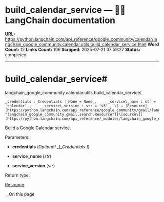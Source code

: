 # build_calendar_service — 🦜🔗 LangChain  documentation

**URL:** https://python.langchain.com/api_reference/google_community/calendar/langchain_google_community.calendar.utils.build_calendar_service.html
**Word Count:** 12
**Links Count:** 106
**Scraped:** 2025-07-21 07:59:27
**Status:** completed

---

# build\_calendar\_service\#

langchain\_google\_community.calendar.utils.build\_calendar\_service\(

    _credentials : Credentials | None = None_,     _service\_name : str = 'calendar'_,     _service\_version : str = 'v3'_, \) → [Resource](https://python.langchain.com/api_reference/google_community/gmail/langchain_google_community.gmail.search.Resource.html#langchain_google_community.gmail.search.Resource "langchain_google_community.gmail.search.Resource")[\[source\]](https://python.langchain.com/api_reference/_modules/langchain_google_community/calendar/utils.html#build_calendar_service)\#     

Build a Google Calendar service.

Parameters:     

  * **credentials** \(_Optional_ _\[__Credentials_ _\]_\)

  * **service\_name** \(_str_\)

  * **service\_version** \(_str_\)

Return type:     

[Resource](https://python.langchain.com/api_reference/google_community/gmail/langchain_google_community.gmail.search.Resource.html#langchain_google_community.gmail.search.Resource "langchain_google_community.gmail.search.Resource")

__On this page